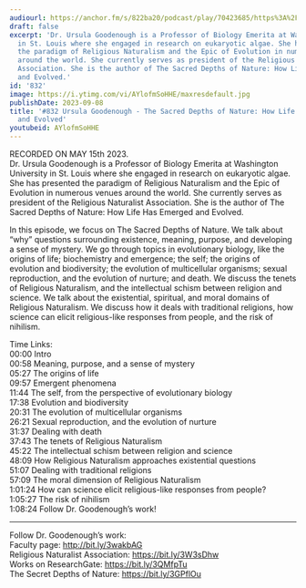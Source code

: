 ```yaml
---
audiourl: https://anchor.fm/s/822ba20/podcast/play/70423685/https%3A%2F%2Fd3ctxlq1ktw2nl.cloudfront.net%2Fstaging%2F2023-4-15%2F62855a6f-0d5b-786c-37ea-48753a612c42.m4a
draft: false
excerpt: 'Dr. Ursula Goodenough is a Professor of Biology Emerita at Washington University
  in St. Louis where she engaged in research on eukaryotic algae. She has presented
  the paradigm of Religious Naturalism and the Epic of Evolution in numerous venues
  around the world. She currently serves as president of the Religious Naturalist
  Association. She is the author of The Sacred Depths of Nature: How Life Has Emerged
  and Evolved.'
id: '832'
image: https://i.ytimg.com/vi/AYlofmSoHHE/maxresdefault.jpg
publishDate: 2023-09-08
title: '#832 Ursula Goodenough - The Sacred Depths of Nature: How Life Has Emerged
  and Evolved'
youtubeid: AYlofmSoHHE
---
```

<div class="timelinks">

RECORDED ON MAY 15th 2023.  
Dr. Ursula Goodenough is a Professor of Biology Emerita at Washington University in St. Louis where she engaged in research on eukaryotic algae. She has presented the paradigm of Religious Naturalism and the Epic of Evolution in numerous venues around the world. She currently serves as president of the Religious Naturalist Association. She is the author of The Sacred Depths of Nature: How Life Has Emerged and Evolved.

In this episode, we focus on The Sacred Depths of Nature. We talk about “why” questions surrounding existence, meaning, purpose, and developing a sense of mystery. We go through topics in evolutionary biology, like the origins of life; biochemistry and emergence; the self; the origins of evolution and biodiversity; the evolution of multicellular organisms; sexual reproduction, and the evolution of nurture; and death. We discuss the tenets of Religious Naturalism, and the intellectual schism between religion and science. We talk about the existential, spiritual, and moral domains of Religious Naturalism. We discuss how it deals with traditional religions, how science can elicit religious-like responses from people, and the risk of nihilism.

Time Links:  
<time>00:00</time> Intro  
<time>00:58</time> Meaning, purpose, and a sense of mystery  
<time>05:27</time> The origins of life  
<time>09:57</time> Emergent phenomena  
<time>11:44</time> The self, from the perspective of evolutionary biology  
<time>17:38</time> Evolution and biodiversity  
<time>20:31</time> The evolution of multicellular organisms  
<time>26:21</time> Sexual reproduction, and the evolution of nurture  
<time>31:37</time> Dealing with death  
<time>37:43</time> The tenets of Religious Naturalism  
<time>45:22</time> The intellectual schism between religion and science  
<time>48:09</time> How Religious Naturalism approaches existential questions  
<time>51:07</time> Dealing with traditional religions  
<time>57:09</time> The moral dimension of Religious Naturalism  
<time>1:01:24</time> How can science elicit religious-like responses from people?  
<time>1:05:27</time> The risk of nihilism  
<time>1:08:24</time> Follow Dr. Goodenough’s work!

---

Follow Dr. Goodenough’s work:  
Faculty page: http://bit.ly/3wakbAG  
Religious Naturalist Association: https://bit.ly/3W3sDhw  
Works on ResearchGate: https://bit.ly/3QMfpTu  
The Secret Depths of Nature: https://bit.ly/3GPflOu
</div>

